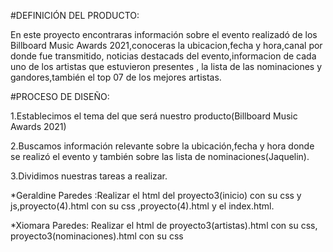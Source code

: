 #DEFINICIÓN DEL PRODUCTO:

En este proyecto encontraras información sobre el evento realizadó de los Billboard Music Awards 2021,conoceras la ubicacion,fecha y hora,canal por donde fue transmitido,
noticias destacads del evento,informacion de cada uno de los artistas que estuvieron presentes , la lista de las nominaciones y gandores,también el top 07 de los mejores artistas.

#PROCESO DE DISEÑO:

1.Establecimos el tema del que será nuestro producto(Billboard Music Awards 2021)

2.Buscamos información relevante sobre la ubicación,fecha y hora donde se realizó el evento y también sobre las lista de nominaciones(Jaquelin).

3.Dividimos nuestras tareas a realizar.

*Geraldine Paredes :Realizar el html del proyecto3(inicio) con su css y js,proyecto(4).html con su css ,proyecto(4).html y el index.html.

*Xiomara Paredes: Realizar el html de proyecto3(artistas).html con su css, proyecto3(nominaciones).html con su css 
